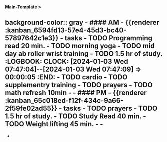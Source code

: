 #### Main-Template > 
background-color:: gray
	- #### AM
		- {{renderer :kanban_6594fd13-57e4-45d3-bc40-57897642c1e3}}
			- tasks
				- TODO Programming read 20 min.
				- TODO morning yoga
				- TODO mid day ab roller wrist training
		- TODO 1.5 hr of study.
		  :LOGBOOK:
		  CLOCK: [2024-01-03 Wed 07:47:04]--[2024-01-03 Wed 07:47:09] =>  00:00:05
		  :END:
			- TODO cardio
			- TODO supplementry training
			- TODO prayers
			- TODO math refresh 10min
		-
	- #### PM
		- {{renderer :kanban_65c018ed-f12f-434c-9a66-2f59fe02ad55}}
			- tasks
				- TODO prayers
				- TODO 1.5 hr of study.
				- TODO Study Read 40 min.
				- TODO Weight lifting 45 min.
				-
		-
-
-